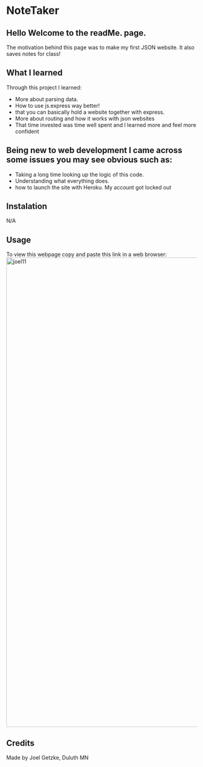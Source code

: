 # NoteTaker

## Hello Welcome to the readMe. page.
The motivation behind this page was to make my first JSON website.  It also saves notes for class!
## What I learned
Through this project I learned:
* More about parsing data.
* How to use js.express way better!
* that you can basically hold a website together with express.
* More about routing and how it works with json websites
* That time invested was time well spent and I learned more and feel more confident
  
## Being new to web development I came across some issues you may see obvious such as:
* Taking a long time looking up the logic of this code.
 * Understanding what everything does.
* how to launch the site with Heroku. My account got locked out
 ## Instalation
N/A

## Usage
To view this webpage copy and paste this link in a web browser:
<img width="1241" alt="joel11" src="https://github.com/Glansburg/NoteTaker/assets/117139285/07bb576a-b9f5-4111-9759-d4caf2553628">



## Credits

Made by Joel Getzke, Duluth MN

